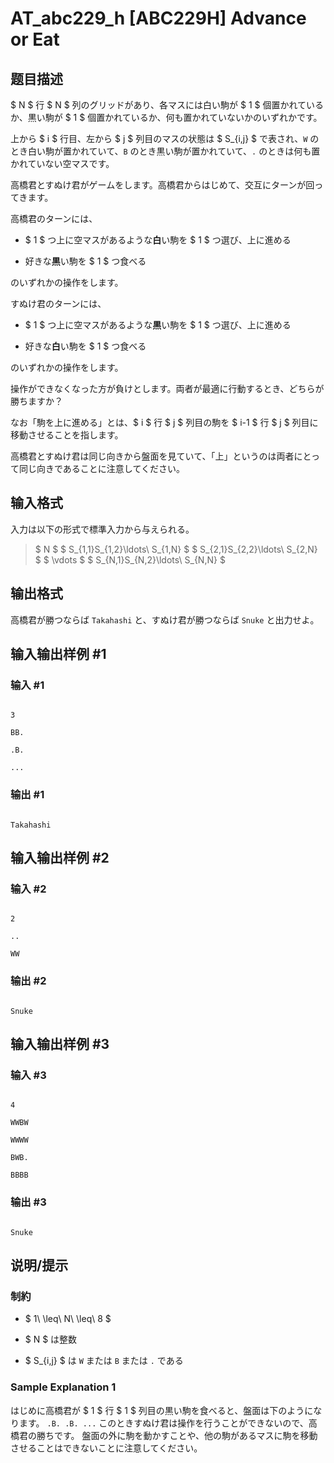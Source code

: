 # AT_abc229_h [ABC229H] Advance or Eat

## 题目描述

[problemUrl]: https://atcoder.jp/contests/abc229/tasks/abc229_h

$ N $ 行 $ N $ 列のグリッドがあり、各マスには白い駒が $ 1 $ 個置かれているか、黒い駒が $ 1 $ 個置かれているか、何も置かれていないかのいずれかです。  
 上から $ i $ 行目、左から $ j $ 列目のマスの状態は $ S_{i,j} $ で表され、`W` のとき白い駒が置かれていて、`B` のとき黒い駒が置かれていて、`.` のときは何も置かれていない空マスです。

高橋君とすぬけ君がゲームをします。高橋君からはじめて、交互にターンが回ってきます。

高橋君のターンには、

- $ 1 $ つ上に空マスがあるような**白**い駒を $ 1 $ つ選び、上に進める
- 好きな**黒**い駒を $ 1 $ つ食べる

のいずれかの操作をします。

すぬけ君のターンには、

- $ 1 $ つ上に空マスがあるような**黒**い駒を $ 1 $ つ選び、上に進める
- 好きな**白**い駒を $ 1 $ つ食べる

のいずれかの操作をします。

操作ができなくなった方が負けとします。両者が最適に行動するとき、どちらが勝ちますか？

なお「駒を上に進める」とは、$ i $ 行 $ j $ 列目の駒を $ i-1 $ 行 $ j $ 列目に移動させることを指します。  
 高橋君とすぬけ君は同じ向きから盤面を見ていて、「上」というのは両者にとって同じ向きであることに注意してください。

## 输入格式

入力は以下の形式で標準入力から与えられる。

> $ N $ $ S_{1,1}S_{1,2}\ldots\ S_{1,N} $ $ S_{2,1}S_{2,2}\ldots\ S_{2,N} $ $ \vdots $ $ S_{N,1}S_{N,2}\ldots\ S_{N,N} $

## 输出格式

高橋君が勝つならば `Takahashi` と、すぬけ君が勝つならば `Snuke` と出力せよ。

## 输入输出样例 #1

### 输入 #1

```
3
BB.
.B.
...
```

### 输出 #1

```
Takahashi
```

## 输入输出样例 #2

### 输入 #2

```
2
..
WW
```

### 输出 #2

```
Snuke
```

## 输入输出样例 #3

### 输入 #3

```
4
WWBW
WWWW
BWB.
BBBB
```

### 输出 #3

```
Snuke
```

## 说明/提示

### 制約

- $ 1\ \leq\ N\ \leq\ 8 $
- $ N $ は整数
- $ S_{i,j} $ は `W` または `B` または `.` である

### Sample Explanation 1

はじめに高橋君が $ 1 $ 行 $ 1 $ 列目の黒い駒を食べると、盤面は下のようになります。 ``` .B. .B. ... ``` このときすぬけ君は操作を行うことができないので、高橋君の勝ちです。 盤面の外に駒を動かすことや、他の駒があるマスに駒を移動させることはできないことに注意してください。